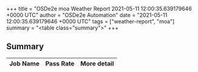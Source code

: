 +++
title = "OSDe2e moa Weather Report 2021-05-11 12:00:35.639179646 +0000 UTC"
author = "OSDe2e Automation"
date = "2021-05-11 12:00:35.639179646 +0000 UTC"
tags = ["weather-report", "moa"]
summary = "<table class=\"summary\"></table>"
+++
## Summary

| Job Name | Pass Rate | More detail |
|----------|-----------|-------------|



